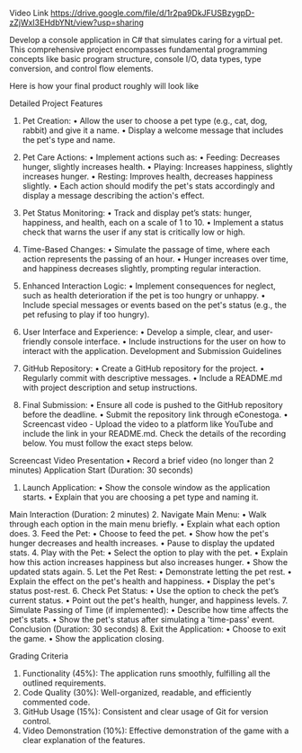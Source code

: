 Video Link
https://drive.google.com/file/d/1r2pa9DkJFUSBzygpD-zZjWxI3EHdbYNt/view?usp=sharing


Develop a console application in C# that simulates caring for a virtual pet. This comprehensive project encompasses fundamental programming concepts like basic program structure, console I/O, data types, type conversion, and control flow elements.

Here is how your final product roughly will look like
 
Detailed Project Features
1.	Pet Creation:
•	Allow the user to choose a pet type (e.g., cat, dog, rabbit) and give it a name.
•	Display a welcome message that includes the pet's type and name.
2.	Pet Care Actions:
•	Implement actions such as:
•	Feeding: Decreases hunger, slightly increases health.
•	Playing: Increases happiness, slightly increases hunger.
•	Resting: Improves health, decreases happiness slightly.
•	Each action should modify the pet's stats accordingly and display a message describing the action's effect.


3.	Pet Status Monitoring:
•	Track and display pet’s stats: hunger, happiness, and health, each on a scale of 1 to 10.
•	Implement a status check that warns the user if any stat is critically low or high.
4.	Time-Based Changes:
•	Simulate the passage of time, where each action represents the passing of an hour.
•	Hunger increases over time, and happiness decreases slightly, prompting regular interaction.
5.	Enhanced Interaction Logic:
•	Implement consequences for neglect, such as health deterioration if the pet is too hungry or unhappy.
•	Include special messages or events based on the pet's status (e.g., the pet refusing to play if too hungry).
6.	User Interface and Experience:
•	Develop a simple, clear, and user-friendly console interface.
•	Include instructions for the user on how to interact with the application.
Development and Submission Guidelines
7.	GitHub Repository:
•	Create a GitHub repository for the project.
•	Regularly commit with descriptive messages.
•	Include a README.md with project description and setup instructions.
8.	Final Submission:
•	Ensure all code is pushed to the GitHub repository before the deadline.
•	Submit the repository link through eConestoga.
•	Screencast video - Upload the video to a platform like YouTube and include the link in your README.md. Check the details of the recording below. You must follow the exact steps below.

Screencast Video Presentation
•	Record a brief video (no longer than 2 minutes)
Application Start (Duration: 30 seconds)
1.	Launch Application:
•	Show the console window as the application starts.
•	Explain that you are choosing a pet type and naming it.


Main Interaction (Duration: 2 minutes)
2.	Navigate Main Menu:
•	Walk through each option in the main menu briefly.
•	Explain what each option does.
3.	Feed the Pet:
•	Choose to feed the pet.
•	Show how the pet's hunger decreases and health increases.
•	Pause to display the updated stats.
4.	Play with the Pet:
•	Select the option to play with the pet.
•	Explain how this action increases happiness but also increases hunger.
•	Show the updated stats again.
5.	Let the Pet Rest:
•	Demonstrate letting the pet rest.
•	Explain the effect on the pet's health and happiness.
•	Display the pet's status post-rest.
6.	Check Pet Status:
•	Use the option to check the pet’s current status.
•	Point out the pet's health, hunger, and happiness levels.
7.	Simulate Passing of Time (if implemented):
•	Describe how time affects the pet's stats.
•	Show the pet's status after simulating a 'time-pass' event.
Conclusion (Duration: 30 seconds)
8.	Exit the Application:
•	Choose to exit the game.
•	Show the application closing.

Grading Criteria
1.	Functionality (45%): The application runs smoothly, fulfilling all the outlined requirements.
2.	Code Quality (30%): Well-organized, readable, and efficiently commented code.
3.	GitHub Usage (15%): Consistent and clear usage of Git for version control.
4.	Video Demonstration (10%): Effective demonstration of the game with a clear explanation of the features.
